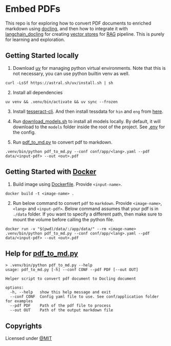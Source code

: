 # Embed PDFs
This repo is for exploring how to convert PDF documents to enriched markdown using [docling](https://docling-project.github.io/docling/), and then how to integrate it with [langchain\_docling](https://python.langchain.com/docs/integrations/document_loaders/docling/) for creating [vector stores](https://en.wikipedia.org/wiki/Vector_database) for [RAG](https://en.wikipedia.org/wiki/Retrieval-augmented_generation) pipeline. This is purely for learning and exploration.

## Getting Started locally

1. Download [uv](https://docs.astral.sh/uv/getting-started/) for managing python virtual environments. Note that this is not necessary, you can use python builtin venv as well.

```console
curl -LsSf https://astral.sh/uv/install.sh | sh
```

2. Install all dependencies

```console
uv venv && .venv/bin/activate && uv sync --frozen
```

3. Install [tesseract-cli](https://tesseract-ocr.github.io/tessdoc/Command-Line-Usage.html). And then install tessdata for `hin` and `eng` from [here](https://github.com/tesseract-ocr/tessdata/tree/main).

4. Run [download\_models.sh](./download_models.sh) to install all models locally. By default, it will download to the `models` folder inside the root of the project. See [.env](.env) for the config.

5. Run [pdf\_to\_md.py](./pdf_to_md.py) to convert pdf to markdown.

```console
.venv/bin/python pdf_to_md.py --conf conf/app/<lang>.yaml --pdf data/<input-pdf> --out <out>.pdf
```

## Getting Started with [Docker](https://www.docker.com/)

1. Build image using [Dockerfile](./Dockerfile). Provide `<input-name>`.

```console
docker build -t <image-name> .
```

2. Run below command to convert `pdf` to `markdown`. Provide `<image-name>`, `<lang>` and `<input-pdf>`. Below command assumes that your pdf is in `./data` folder. If you want to specify a different path, then make sure to mount the volume before calling the python file.

```console
docker run -v "$(pwd)/data/:/app/data/" --rm <image-name> .venv/bin/python pdf_to_md.py --conf conf/app/<lang>.yaml --pdf data/<input-pdf> --out <out>.pdf
```

## Help for [pdf\_to\_md.py](./pdf_to_md.py)

```console
> .venv/bin/python pdf_to_md.py --help
usage: pdf_to_md.py [-h] --conf CONF --pdf PDF [--out OUT]

Helper script to convert pdf document to Docling document

options:
  -h, --help   show this help message and exit
  --conf CONF  Config yaml file to use. See conf/application folder for examples
  --pdf PDF    Path of the pdf file to process
  --out OUT    Path of the output markdown file
```

## Copyrights

Licensed under [@MIT](./LICENSE)
